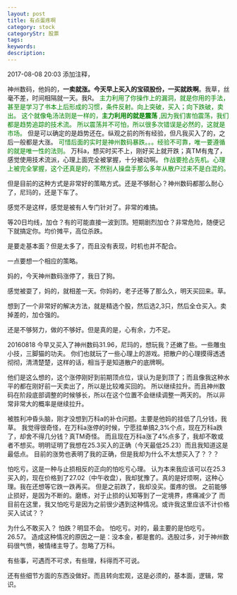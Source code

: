 ```yaml
---
layout: post
title: 有点蛋疼啊
category: stock
categoryStr: 股票
tags: 
keywords: 
description: 
---
```


2017-08-08 20:03 添加注释，

神州数码，他妈的，**一卖就涨。今天早上买入的宝硕股份，一买就跌啊**。我草，丝毫不差，时间相隔就一天。我R。
<span style="color:green">
主力利用了你操作上的漏洞，就是你用的手法，甚至是学习了书本上后形成的习惯，条件反射。向上突破，买入；向下跌破，卖出。
这个就像龟汤法则是一样的，**主力利用的就是震荡** ,因为我们害怕震荡，我们都是趋势追踪的技术流。
所以震荡并不可怕，所以很多次错误是必然的，这就是市场。
</span>
但是可以确定的是趋势还在。纵观之前的所有经验，但凡我买入了的，之后一般都是大涨。
<span style="color:green">
可惜后面的实时是神州数码暴跌。。。经验不可靠，唯一要遵循的就是唯一性的法则。
</span>
万科a，想买时买不上，刚好买上就开跌；真TM有鬼了，感觉使用技术流派，心理上面完全被掌握，十分被动啊。
<span style="color:green">
作战要抢占先机。心理上被完全掌握，这个还真是的，不然别人操盘手那么多年从散户过来不是白混的。
</span>

但是目前的这种方式是非常好的策略方式。还是不够耐心？神州数码都那么耐心了，尼玛的，还是下车了。

感觉不是这样，感觉是被有人专门针对了。非常的难搞。

等20日均线，加仓？有的可能直接一波到顶。短期剧烈加仓？非常危险，随便记下就搞定你。均价摊平，高位杀跌。

是要走基本面？但是太多了，而且没有表现，时机也并不配合。

一点要想一个相应的策略。

妈的，今天神州数码涨停了，我日了狗。

感觉被耍了，妈的，就相差一天。你妈的，老子还等了那么久，明天买回来。草。

想到了一个非常好的解决方法，就是精选个股，然后选2,3只，然后全仓买入。卖掉差的，加仓强的。

还是不够努力，做的不够好。但是真的是，心有余，力不足。

20160818
今早又买入了神州数码31.96，尼玛的，想玩我？还嫩了些。一些雕虫小技，三脚猫的功夫。
你们也就玩了一些心理上的游戏。把散户的心理摸得透透彻彻，清清楚楚，这样的话，相当于是知道散户的底牌啊。

他们是这么想的，这个涨停刚好到前期顶点位，误认为是到顶了；而且像我这种水平的都在刚好前一天卖出了，所以是比较难买回的。
所以继续拉升。而且神州数码在阶段底部调整的时候够长，所以在这个位置不会继续调整一两天的。
所以非常非常大的概率是继续拉升。

被胜利冲昏头脑，刚才没想到万科a的补仓问题。主要是他妈的挂低了几分钱，我草。
我觉得很奇怪，在万科a涨停的时候，宁愿挂单搞2,3%个点，现在万科a跌了，却舍不得几分钱？真TM奇怪。
而且现在万科a涨了4%点多了，我却不敢或者不想买。明明证明了我想在25.3买入的正确（今天最低25.23）而且我知道这是最低点。
目前的涨势也表明了我的正确，但是我却为什么不太想买入了？？？

怕吃亏。这是一种与止损相反的正向的怕吃亏心理。
认为本来我应该可以在25.3买入的，现在价格到了27.02（中午收盘），我却犹豫了。真的是好烦啊，这种心理。我在还想等它跌一跌再买。
但是之前跌了，我却没买。蛋疼的很。
之前能够止损好，是因为不断的。磨练，对于止损的认知等到了一定境界，疼痛减少了
而目前在这里，我又怕吃亏是因为之前很少遇到这种情况。或许我这里应该不计价格买入试试？？

为什么不敢买入？
怕跌？明显不会。
怕吃亏。对的，最主要的是怕吃亏。
26.57。
造成这种情况的原因之一是：没本金，都是套的。选股过多，对于神州数码很气愤，被情绪主导了。忽略了万科。

有些事，可遇而不可求，有些理，科得而不可说。



还有些细节方面的东西没做好。而且转向宏观，这是必须的，基本面，逻辑，常识。






